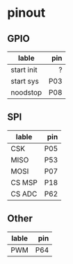 # pinout

## GPIO

| lable      | pin |
|------------|----:|
| start init |   ? |
| start sys  | P03 |
| noodstop   | P08 |

## SPI

| lable  | pin |
|--------|----:|
| CSK    | P05 |
| MISO   | P53 |
| MOSI   | P07 |
| CS MSP | P18 |
| CS ADC | P62 |

## Other

| lable | pin |
|-------|----:|
| PWM   | P64 |
